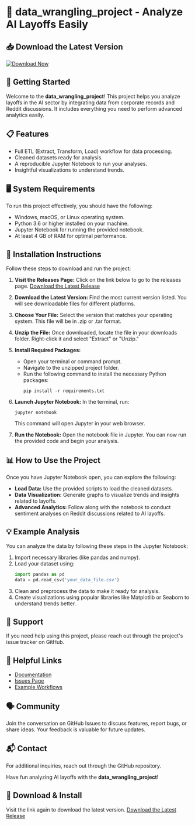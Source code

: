 # 🎉 data_wrangling_project - Analyze AI Layoffs Easily

## 📥 Download the Latest Version
[![Download Now](https://img.shields.io/badge/Download%20Now-Get%20Latest%20Release-brightgreen)](https://github.com/AdnanAnaam/data_wrangling_project/releases)

## 🚀 Getting Started
Welcome to the **data_wrangling_project**! This project helps you analyze layoffs in the AI sector by integrating data from corporate records and Reddit discussions. It includes everything you need to perform advanced analytics easily.

## 📋 Features
- Full ETL (Extract, Transform, Load) workflow for data processing.
- Cleaned datasets ready for analysis.
- A reproducible Jupyter Notebook to run your analyses.
- Insightful visualizations to understand trends.

## 🖥️ System Requirements
To run this project effectively, you should have the following:
- Windows, macOS, or Linux operating system.
- Python 3.6 or higher installed on your machine.
- Jupyter Notebook for running the provided notebook.
- At least 4 GB of RAM for optimal performance.

## 🔧 Installation Instructions
Follow these steps to download and run the project:

1. **Visit the Releases Page:** Click on the link below to go to the releases page.
   [Download the Latest Release](https://github.com/AdnanAnaam/data_wrangling_project/releases)
   
2. **Download the Latest Version:** Find the most current version listed. You will see downloadable files for different platforms.

3. **Choose Your File:** Select the version that matches your operating system. This file will be in .zip or .tar format.

4. **Unzip the File:** Once downloaded, locate the file in your downloads folder. Right-click it and select "Extract" or "Unzip."

5. **Install Required Packages:** 
   - Open your terminal or command prompt.
   - Navigate to the unzipped project folder.
   - Run the following command to install the necessary Python packages:
     ```
     pip install -r requirements.txt
     ```

6. **Launch Jupyter Notebook:** In the terminal, run:
   ```
   jupyter notebook
   ```
   This command will open Jupyter in your web browser.

7. **Run the Notebook:** Open the notebook file in Jupyter. You can now run the provided code and begin your analysis.

## 📊 How to Use the Project
Once you have Jupyter Notebook open, you can explore the following:

- **Load Data:** Use the provided scripts to load the cleaned datasets.
- **Data Visualization:** Generate graphs to visualize trends and insights related to layoffs.
- **Advanced Analytics:** Follow along with the notebook to conduct sentiment analyses on Reddit discussions related to AI layoffs.

## 💡 Example Analysis
You can analyze the data by following these steps in the Jupyter Notebook:

1. Import necessary libraries (like pandas and numpy).
2. Load your dataset using:
   ```python
   import pandas as pd
   data = pd.read_csv('your_data_file.csv')
   ```
3. Clean and preprocess the data to make it ready for analysis.
4. Create visualizations using popular libraries like Matplotlib or Seaborn to understand trends better.

## 🤝 Support
If you need help using this project, please reach out through the project's issue tracker on GitHub. 

## 🔗 Helpful Links
- [Documentation](#)
- [Issues Page](https://github.com/AdnanAnaam/data_wrangling_project/issues)
- [Example Workflows](#)

## 🗣️ Community
Join the conversation on GitHub Issues to discuss features, report bugs, or share ideas. Your feedback is valuable for future updates.

## 📬 Contact
For additional inquiries, reach out through the GitHub repository. 

Have fun analyzing AI layoffs with the **data_wrangling_project**! 

## 💾 Download & Install
Visit the link again to download the latest version. 
[Download the Latest Release](https://github.com/AdnanAnaam/data_wrangling_project/releases)